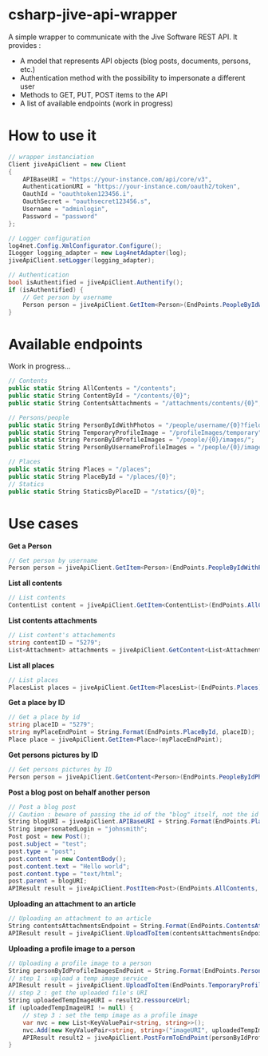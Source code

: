 # csharp-jive-api-wrapper

A simple wrapper to communicate with the Jive Software REST API.
It provides :
* A model that represents API objects (blog posts, documents, persons, etc.)
* Authentication method with the possibility to impersonate a different user
* Methods to GET, PUT, POST items to the API
* A list of available endpoints (work in progress)

# How to use it

```csharp
// wrapper instanciation
Client jiveApiClient = new Client
{
    APIBaseURI = "https://your-instance.com/api/core/v3",
    AuthenticationURI = "https://your-instance.com/oauth2/token",
    OauthId = "oauthtoken123456.i",
    OauthSecret = "oauthsecret123456.s",
    Username = "adminlogin",
    Password = "password"
};

// Logger configuration
log4net.Config.XmlConfigurator.Configure();
ILogger logging_adapter = new Log4netAdapter(log);
jiveApiClient.setLogger(logging_adapter);

// Authentication
bool isAuthentified = jiveApiClient.Authentify();
if (isAuthentified) {
	// Get person by username
	Person person = jiveApiClient.GetItem<Person>(EndPoints.PeopleByIdWithPhotos, "usernameToFind");
}
```
# Available endpoints
Work in progress...
```csharp
// Contents
public static String AllContents = "/contents";
public static String ContentById = "/contents/{0}";
public static String ContentsAttachments = "/attachments/contents/{0}";

// Persons/people
public static String PersonByIdWithPhotos = "/people/username/{0}?fields=photos";
public static String TemporaryProfileImage = "/profileImages/temporary";
public static String PersonByIdProfileImages = "/people/{0}/images/";
public static String PersonByUsernameProfileImages = "/people/{0}/images/";

// Places
public static String Places = "/places";
public static String PlaceById = "/places/{0}";
// Statics
public static String StaticsByPlaceID = "/statics/{0}";
```
# Use cases
**Get a Person** 
```csharp
// Get person by username
Person person = jiveApiClient.GetItem<Person>(EndPoints.PeopleByIdWithPhotos, "usernameToFind");
```

**List all contents**
```csharp
// List contents
ContentList content = jiveApiClient.GetItem<ContentList>(EndPoints.AllContents);
```

**List contents attachments**
```csharp
// List content's attachements
string contentID = "5279";
List<Attachment> attachments = jiveApiClient.GetContent<List<Attachment>>(EndPoints.ContentsAttachments, contentID);
```

**List all places**
```csharp
// List places
PlacesList places = jiveApiClient.GetItem<PlacesList>(EndPoints.Places);
```

**Get a place by ID**
```csharp
// Get a place by id
string placeID = "5279";
string myPlaceEndPoint = String.Format(EndPoints.PlaceById, placeID);
Place place = jiveApiClient.GetItem<Place>(myPlaceEndPoint);
```

**Get persons pictures by ID**
```csharp
// Get persons pictures by ID
Person person = jiveApiClient.GetContent<Person>(EndPoints.PeopleByIdPhotosOnly, "5424");
```

**Post a blog post on behalf another person**
```csharp
// Post a blog post
// Caution : beware of passing the id of the "blog" itself, not the id of the place, as blog posts cannot be pushed directly to a place
String blogURI = jiveApiClient.APIBaseURI + String.Format(EndPoints.PlaceById, "5280");
String impersonatedLogin = "johnsmith";
Post post = new Post();
post.subject = "test";
post.type = "post";
post.content = new ContentBody();
post.content.text = "Hello world";
post.content.type = "text/html";
post.parent = blogURI;
APIResult result = jiveApiClient.PostItem<Post>(EndPoints.AllContents, post, null, impersonatedLogin);
```

**Uploading an attachment to an article**
```csharp
// Uploading an attachment to an article
String contentsAttachmentsEndpoint = String.Format(EndPoints.ContentsAttachments, "34403");
APIResult result = jiveApiClient.UploadToItem(contentsAttachmentsEndpoint, System.IO.File.ReadAllBytes("D:/yourfile.png"), "png", "image/png", "filename.png");
```
**Uploading a profile image to a person**
```csharp
// Uploading a profile image to a person
String personByIdProfileImagesEndPoint = String.Format(EndPoints.PersonByIdProfileImages, "5424");
// step 1 : upload a temp image service
APIResult result = jiveApiClient.UploadToItem(EndPoints.TemporaryProfileImage, System.IO.File.ReadAllBytes("D:/goldenmoustache.png"), "png", "image/png", "goldenmoustache.png");
// step 2 : get the uploaded file's URI
String uploadedTempImageURI = result2.ressourceUrl;
if (uploadedTempImageURI != null) {
	// step 3 : set the temp image as a profile image 
	var nvc = new List<KeyValuePair<string, string>>();
	nvc.Add(new KeyValuePair<string, string>("imageURI", uploadedTempImageURI));
	APIResult result2 = jiveApiClient.PostFormToEndPoint(personByIdProfileImagesEndPoint, nvc);
}
```

